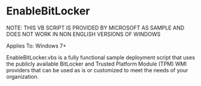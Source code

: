 # EnableBitLocker

NOTE: THIS VB SCRIPT IS PROVIDED BY MICROSOFT AS SAMPLE AND DOES NOT WORK IN NON ENGLISH VERSIONS OF WINDOWS

Applies To: Windows 7+

EnableBitLocker.vbs is a fully functional sample deployment script  that uses the publicly available BitLocker and Trusted Platform Module (TPM) WMI providers that can be used as is or customized to meet the needs of your organization.
